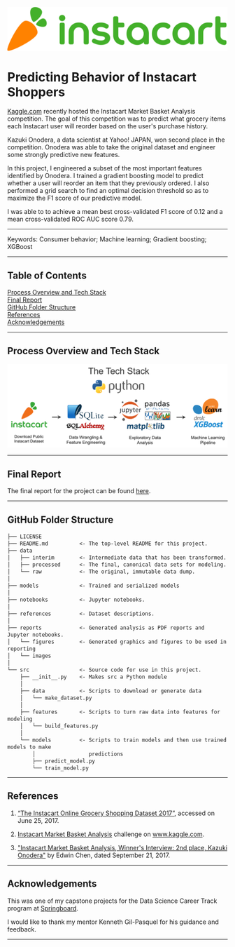 ![tech-stack](reports/images/Instacart_logo_and_wordmark.svg.png)


Predicting Behavior of Instacart Shoppers
==========================================

[Kaggle.com](kaggle.com) recently hosted the Instacart Market Basket Analysis competition.  The goal of this competition was to predict what grocery items each Instacart user will reorder based on the user's purchase history.

Kazuki Onodera, a data scientist at Yahoo! JAPAN, won second place in the competition.  Onodera was able to take the original dataset and engineer some strongly predictive new features.  

In this project, I engineered a subset of the most important features identified by Onodera.  I trained a gradient boosting model to predict whether a user will reorder an item that they previously ordered.  I also performed a grid search to find an optimal decision threshold so as to maximize the F1 score of our predictive model.

I was able to to achieve a mean best cross-validated F1 score of 0.12 and a mean cross-validated ROC AUC score 0.79.

------------

Keywords:  Consumer behavior; Machine learning; Gradient boosting; XGBoost

------------


## Table of Contents

[Process Overview and Tech Stack](#process-overview-and-tech-stack)   
[Final Report](#final-report)   
[GitHub Folder Structure](#github-folder-structure)  
[References](#references)  
[Acknowledgements](#acknowledgements)

------------

## Process Overview and Tech Stack

![tech-stack](reports/images/tech-stack.png)

------------

## Final Report

The final report for the project can be found [here](https://github.com/zkneupper/Instacart-Prediction-Capstone/tree/master/reports/Final_Report.pdf).

------------

## GitHub Folder Structure

    ├── LICENSE
    ├── README.md          <- The top-level README for this project.
    ├── data
    │   ├── interim        <- Intermediate data that has been transformed.
    │   ├── processed      <- The final, canonical data sets for modeling.
    │   └── raw            <- The original, immutable data dump.
    │
    ├── models             <- Trained and serialized models
    │
    ├── notebooks          <- Jupyter notebooks.
    │
    ├── references         <- Dataset descriptions.
    │
    ├── reports            <- Generated analysis as PDF reports and Jupyter notebooks.
    │   └── figures        <- Generated graphics and figures to be used in reporting
    │   └── images    
    │
    └── src                <- Source code for use in this project.
        ├── __init__.py    <- Makes src a Python module
        │  
        ├── data           <- Scripts to download or generate data
        │   └── make_dataset.py
        │
        ├── features       <- Scripts to turn raw data into features for modeling
        │   └── build_features.py
        │
        └── models         <- Scripts to train models and then use trained models to make
            │                 predictions
            ├── predict_model.py
            └── train_model.py

------------

## References

1. [“The Instacart Online Grocery Shopping Dataset 2017”](https://www.instacart.com/datasets/grocery-shopping-2017), accessed on June 25, 2017.

2. [Instacart Market Basket Analysis](https://www.kaggle.com/c/instacart-market-basket-analysis#description) challenge on www.kaggle.com.

3. ["Instacart Market Basket Analysis, Winner's Interview: 2nd place, Kazuki Onodera"](http://blog.kaggle.com/2017/09/21/instacart-market-basket-analysis-winners-interview-2nd-place-kazuki-onodera/) by Edwin Chen, dated September 21, 2017.


------------

## Acknowledgements

This was one of my capstone projects for the Data Science Career Track program at [Springboard](https://www.springboard.com/workshops/data-science-career-track).  

I would like to thank my mentor Kenneth Gil-Pasquel for his guidance and feedback.  

------------
